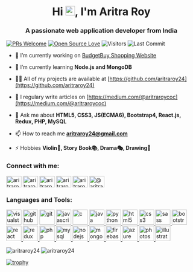 <h1 align="center">Hi <img src="https://media.giphy.com/media/hvRJCLFzcasrR4ia7z/giphy.gif" width="25px">, I'm Aritra Roy</h1>
<h3 align="center">A passionate web application developer from India</h3>

[![PRs Welcome](https://img.shields.io/badge/PRs-welcome-brightgreen.svg?style=flat&logo=github)](https://github.com/aritraroy24)
[![Open Source Love](https://badges.frapsoft.com/os/v2/open-source.svg?v=103)](https://github.com/aritraroy24)
<img alt="Visitors" src="https://komarev.com/ghpvc/?username=aritraroy24&style=flat&labelColor=black&logo=github&label=PROFILE+VIEWS&color=29bf12"/>
<img alt="Last Commit" src="https://img.shields.io/github/last-commit/aritraroy24/aritraroy24?logo=markdown&label=LAST+UPDATE&color=29bf12&style=flat">

- 🔭 I’m currently working on [BudgetBuy Shopping Website](https://github.com/aritraroy24/Budget_Buy_ShoppingSite)

- 🌱 I’m currently learning **Node.js and MongoDB**

- 👨‍💻 All of my projects are available at [https://github.com/aritraroy24](https://github.com/aritraroy24)

- 📝 I regulary write articles on [https://medium.com/@aritraroycoc](https://medium.com/@aritraroycoc)

- 💬 Ask me about **HTML5, CSS3, JS(ECMA6), Bootstrap4, React.js, Redux, PHP, MySQL**

- 📫 How to reach me **aritraroy24@gmail.com**

- ⚡ Hobbies **Violin🎻, Story Book📚, Drama🎭, Drawing🎨**

<p align="left">
<h3 align="left">Connect with me:</h3>
<a href="https://twitter.com/aritraroy24roy" target="_blank"><img align="center" src="https://cdn.jsdelivr.net/npm/simple-icons@3.0.1/icons/twitter.svg" alt="aritraroy24roy" height="30" width="40" /></a>
<a href="https://linkedin.com/in/aritraroy24" target="_blank"><img align="center" src="https://cdn.jsdelivr.net/npm/simple-icons@3.0.1/icons/linkedin.svg" alt="aritraroy24" height="30" width="40" /></a>
<a href="https://stackoverflow.com/users/aritraroy24" target="_blank"><img align="center" src="https://cdn.jsdelivr.net/npm/simple-icons@3.0.1/icons/stackoverflow.svg" alt="aritraroy24" height="30" width="40" /></a>
<a href="https://instagram.com/aritraroy24" target="_blank"><img align="center" src="https://cdn.jsdelivr.net/npm/simple-icons@3.0.1/icons/instagram.svg" alt="aritraroy24" height="30" width="40" /></a>
<a href="https://dribbble.com/aritraroy24" target="_blank"><img align="center" src="https://cdn.jsdelivr.net/npm/simple-icons@3.0.1/icons/dribbble.svg" alt="aritraroy24" height="30" width="40" /></a>
<a href="https://medium.com/@aritraroycoc" target="_blank"><img align="center" src="https://cdn.jsdelivr.net/npm/simple-icons@3.0.1/icons/medium.svg" alt="@aritraroycoc" height="30" width="40" /></a>
</p>

<h3 align="left">Languages and Tools:</h3>
<p align="left"> 
  <a href="https://code.visualstudio.com/" target="_blank"><img src="https://miro.medium.com/max/600/1*u9Rw2zT1kQl0I0Oa-9vc_g.png" alt="visualstudiocode" height="40" width="40" /></a>
  <a href="https://github.com/" target="_blank"><img src="https://pngimg.com/uploads/github/github_PNG58.png" alt="github" height="40" width="40" /></a>
  <a href="https://git-scm.com/" target="_blank"> <img src="https://www.vectorlogo.zone/logos/git-scm/git-scm-icon.svg" alt="git" width="40" height="40"/> </a> 
  <a href="https://developer.mozilla.org/en-US/docs/Web/JavaScript" target="_blank"> <img src="https://devicons.github.io/devicon/devicon.git/icons/javascript/javascript-original.svg" alt="javascript" width="40" height="40"/> </a> 
  <a href="https://www.cprogramming.com/" target="_blank"> <img src="https://devicons.github.io/devicon/devicon.git/icons/c/c-original.svg" alt="c" width="40" height="40"/> </a> 
  <a href="https://www.java.com" target="_blank"> <img src="https://devicons.github.io/devicon/devicon.git/icons/java/java-original-wordmark.svg" alt="java" width="40" height="40"/> </a>
  <a href="https://www.python.org/" target="_blank"> <img src="https://devicons.github.io/devicon/devicon.git/icons/python/python-original.svg" alt="python" width="40" height="40"/> </a>
  <a href="https://www.w3.org/html/" target="_blank"> <img src="https://devicons.github.io/devicon/devicon.git/icons/html5/html5-original-wordmark.svg" alt="html5" width="40" height="40"/> </a>
  <a href="https://www.w3schools.com/css/" target="_blank"> <img src="https://devicons.github.io/devicon/devicon.git/icons/css3/css3-original-wordmark.svg" alt="css3" width="40" height="40"/> </a>
  <a href="https://sass-lang.com" target="_blank"> <img src="https://devicons.github.io/devicon/devicon.git/icons/sass/sass-original.svg" alt="sass" width="40" height="40"/> </a> 
  <a href="https://getbootstrap.com" target="_blank"> <img src="https://devicons.github.io/devicon/devicon.git/icons/bootstrap/bootstrap-plain.svg" alt="bootstrap" width="40" height="40"/> </a> 
  <a href="https://reactjs.org/" target="_blank"> <img src="https://devicons.github.io/devicon/devicon.git/icons/react/react-original-wordmark.svg" alt="react" width="40" height="40"/> </a>
  <a href="https://redux.js.org" target="_blank"> <img src="https://devicons.github.io/devicon/devicon.git/icons/redux/redux-original.svg" alt="redux" width="40" height="40"/> </a>
  <a href="https://www.php.net" target="_blank"> <img src="https://devicons.github.io/devicon/devicon.git/icons/php/php-original.svg" alt="php" width="40" height="40"/> </a>
  <a href="https://www.mysql.com/" target="_blank"> <img src="https://devicons.github.io/devicon/devicon.git/icons/mysql/mysql-original-wordmark.svg" alt="mysql" width="40" height="40"/> </a> 
  <a href="https://nodejs.org" target="_blank"> <img src="https://devicons.github.io/devicon/devicon.git/icons/nodejs/nodejs-original-wordmark.svg" alt="nodejs" width="40" height="40"/> </a> 
  <a href="https://www.mongodb.com/" target="_blank"> <img src="https://devicons.github.io/devicon/devicon.git/icons/mongodb/mongodb-original-wordmark.svg" alt="mongodb" width="40" height="40"/> </a>
  <a href="https://firebase.google.com/" target="_blank"> <img src="https://www.vectorlogo.zone/logos/firebase/firebase-icon.svg" alt="firebase" width="40" height="40"/> </a> 
  <a href="https://azure.microsoft.com/en-in/" target="_blank"> <img src="https://www.vectorlogo.zone/logos/microsoft_azure/microsoft_azure-icon.svg" alt="azure" width="40" height="40"/> </a>
  <a href="https://www.photoshop.com/en" target="_blank"> <img src="https://camo.githubusercontent.com/54ad53e4ba8ef73bd6b13fd29b101d0ef66163b2/68747470733a2f2f75706c6f61642e77696b696d656469612e6f72672f77696b6970656469612f636f6d6d6f6e732f7468756d622f612f61662f41646f62655f50686f746f73686f705f43435f69636f6e2e7376672f3130353170782d41646f62655f50686f746f73686f705f43435f69636f6e2e7376672e706e67" alt="photoshop" width="40" height="40"/> </a>  
  <a href="https://www.adobe.com/in/products/illustrator.html" target="_blank"> <img src="https://camo.githubusercontent.com/59f7fd298015bb0698ee700d13c2a0b24b2f8181/68747470733a2f2f75706c6f61642e77696b696d656469612e6f72672f77696b6970656469612f636f6d6d6f6e732f7468756d622f662f66622f41646f62655f496c6c7573747261746f725f43435f69636f6e2e7376672f32343670782d41646f62655f496c6c7573747261746f725f43435f69636f6e2e7376672e706e67" alt="illustrator" width="40" height="40"/> </a>  
</p>

<img align="left" src="https://github-readme-stats.vercel.app/api/top-langs/?username=aritraroy24&theme=tokyonight&layout=compact" alt="aritraroy24" />
<img align="center" src="https://github-readme-stats.vercel.app/api?username=aritraroy24&theme=tokyonight&show_icons=true" alt="aritraroy24" />

[![trophy](https://github-profile-trophy.vercel.app/?username=aritraroy24&theme=onedark)](https://github.com/ryo-ma/github-profile-trophy)
